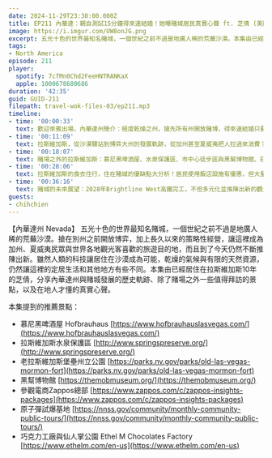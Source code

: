 ```yaml
---
date: 2024-11-29T23:30:00.000Z
title: EP211 內華達：親自測試15分鐘得來速結婚！她曝賭城居民真實心聲 ft. 芝倩 (美國放大鏡#22)
image: https://i.imgur.com/UW8onJG.png
excerpt: 五光十色的世界最知名賭城，一個世紀之前不過是地廣人稀的荒蕪沙漠。本集由已經居住在拉斯維加斯10年的芝倩，分享內華達州與賭城發展的歷史軌跡、除了賭場之外一些值得拜訪的景點，以及在地人才懂的真實心聲。
tags:
- North America
episode: 211
player:
  spotify: 7cfMn0Chd2FeeHNTRANKaX
  apple: 1000678680686
duration: '42:35'
guid: GUID-211
filepath: travel-wok-files-03/ep211.mp3
timeline:
- time: '00:00:33'
  text: 歡迎來賓出場，內華達州簡介：極度乾燥之州，搶先所有州開放賭博，得來速結婚只要15分鐘！
- time: '00:11:09'
  text: 拉斯維加斯，從沙漠驛站到博弈大州的發展軌跡，從加州甚至夏威夷把人拉過來消費？
- time: '00:18:07'
  text: 賭場之外的拉斯維加斯：慕尼黑啤酒屋、水泉保護區、市中心徒步區與黑幫博物館、Ethel 巧克力工廠
- time: '00:28:06'
  text: 拉斯維加斯的食衣住行，住在賭城的優缺點大分析！居民使用飯店設施有優惠，但大量人潮湧入讓人吃不消
- time: '00:36:16'
  text: 賭城的未來展望：2028年Brightline West高鐵完工，不但多元化並推陳出新的觀光發展
guests:
- chihchien
---
```

【內華達州 Nevada】 五光十色的世界最知名賭城，一個世紀之前不過是地廣人稀的荒蕪沙漠。搶在別州之前開放博弈，加上長久以來的策略性經營，讓這裡成為加州、夏威夷民眾與世界各地觀光客喜歡的旅遊目的地，而且到了今天仍然不斷推陳出新。雖然人類的科技讓居住在沙漠成為可能，乾燥的氣候與有限的天然資源，仍然讓這裡的定居生活和其他地方有些不同。本集由已經居住在拉斯維加斯10年的芝倩，分享內華達州與賭城發展的歷史軌跡、除了賭場之外一些值得拜訪的景點，以及在地人才懂的真實心聲。

本集提到的推薦景點：

* 慕尼黑啤酒屋 Hofbrauhaus [https://www.hofbrauhauslasvegas.com/](https://www.hofbrauhauslasvegas.com/)
* 拉斯維加斯水泉保護區 [http://www.springspreserve.org/](http://www.springspreserve.org/)
* 老拉斯維加斯堡壘州立公園 [https://parks.nv.gov/parks/old-las-vegas-mormon-fort](https://parks.nv.gov/parks/old-las-vegas-mormon-fort)
* 黑幫博物館 ​​​​​[​https://themobmuseum.org/](​https://themobmuseum.org/)
* 參觀電商Zappos總部 [https://www.zappos.com/c/zappos-insights-packages](https://www.zappos.com/c/zappos-insights-packages)
* 原子彈試爆基地 [https://nnss.gov/community/monthly-community-public-tours/](https://nnss.gov/community/monthly-community-public-tours/)
* 巧克力工廠與仙人掌公園 Ethel M Chocolates Factory [https://www.ethelm.com/en-us](https://www.ethelm.com/en-us)
